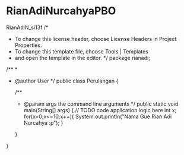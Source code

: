 RianAdiNurcahyaPBO
==================

RianAdiN_si13f
/*
 * To change this license header, choose License Headers in Project Properties.
 * To change this template file, choose Tools | Templates
 * and open the template in the editor.
 */
package rianadi;

/**
 *
 * @author User
 */
public class Perulangan {

    /**
     * @param args the command line arguments
     */
    public static void main(String[] args) {
        // TODO code application logic here
         int x;
        for(x=0;x<=10;x++){
            System.out.println("Nama Gue Rian Adi Nurcahya :p");
        }
                  
    }
    
}
